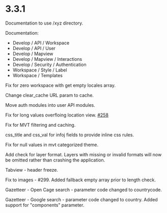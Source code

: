 # 3.3.1

Documentation to use /xyz directory.

Documentation:

  - Develop / API / Workspace
  - Develop / API / User
  - Develop / Mapview
  - Develop / Mapview / Interactions
  - Develop / Security / Authentication
  - Workspace / Style / Label
  - Workspace / Templates

Fix for zero workspace with get empty locales array.

Change clear_cache URL param to cache.

Move auth modules into user API modules.

Fix for long values overfloing location view. [#258](https://github.com/GEOLYTIX/xyz/issues/258)

Fix for MVT filtering and caching.

css_title and css_val for infoj fields to provide inline css rules.

Fix for null values in mvt categorized theme.

Add check for layer format. Layers with missing or invalid formats will now be omitted rather than crashing the application.

Tabview - header freeze.

Fix to images - #299. Added fallback empty array prior to length check.

Gazetteer - Open Cage search - parameter code changed to countrycode.

Gazetteer - Google search - parameter code changed to country. Added support for "components" parameter.
